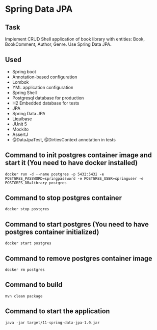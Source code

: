 # Spring Data JPA

## Task
Implement CRUD Shell application of book library with entities: Book, BookComment, Author, Genre. 
Use Spring Data JPA.

## Used
- Spring boot
- Annotation-based configuration
- Lombok
- YML application configuration
- Spring Shell
- Postgresql database for production
- H2 Embedded database for tests
- JPA
- Spring Data JPA
- Liquibase
- JUnit 5
- Mockito
- AssertJ
- @DataJpaTest, @DirtiesContext annotation in tests

## Command to init postgres container image and start it (You need to have docker installed)
`docker run -d --name postgres -p 5432:5432 -e POSTGRES_PASSWORD=springpassword -e POSTGRES_USER=springuser -e POSTGRES_DB=library postgres`

## Command to stop postgres container
`docker stop postgres`

## Command to start postgres (You need to have postgres container initialized)
`docker start postgres`

## Command to remove postgres container image
`docker rm postgres`

## Command to build
`mvn clean package`

## Command to start the application
`java -jar target/11-spring-data-jpa-1.0.jar`
